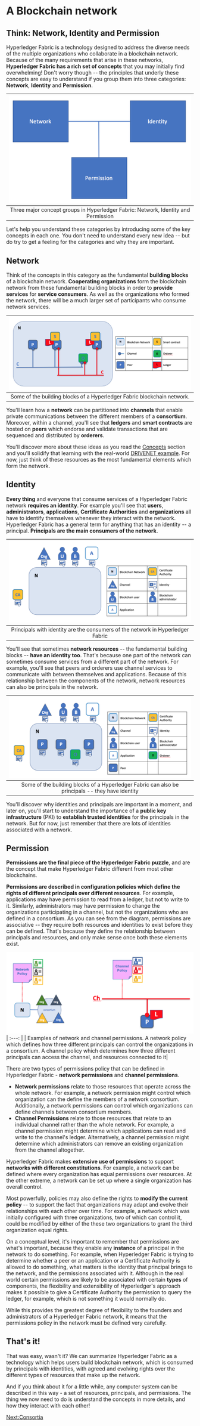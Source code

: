 # A Blockchain network

## Think: Network, Identity and Permission

Hyperledger Fabric is a technology designed to address the diverse needs of the multiple organizations who collaborate in a blockchain network. Because of the many requirements that arise in these networks, **Hyperledger Fabric has a rich set of concepts** that you may initially find overwhelming! Don't worry though -- the principles that underly these concepts are easy to understand if you group them into three categories: **Network**, **Identity** and **Permission**.

| ![NetworkElements](./ABlockchainNetwork.diagram.1.png) |
| :---: |
| Three major concept groups in Hyperledger Fabric: Network, Identity and Permission |

Let's help you understand these categories by introducing some of the key concepts in each one. You don't need to understand every new idea -- but do try to get a feeling for the categories and why they are important.

## Network

Think of the concepts in this category as the fundamental **building blocks** of a blockchain network. **Cooperating organizations** form the blockchain network from these fundamental building blocks in order to **provide services** for **service consumers**.  As well as the organizations who formed the network, there will be a much larger set of participants who consume network services.

|![NetworkResources](./ABlockchainNetwork.diagram.2.png)|
| :---: |
| Some of the building blocks of a Hyperledger Fabric blockchain network. |

You'll learn how a **network** can be partitioned into **channels** that enable private communications between the different members of a **consortium**. Moreover, within a channel, you'll see that **ledgers** and **smart contracts** are hosted on **peers** which endorse and validate transactions that are sequenced and distributed by **orderers**.

You'll discover more about these ideas as you read the [Concepts](./KeyConcepts.md) section and you'll solidify that learning with the real-world [DRIVENET example](../HowOrganized/DriveNetSample.md). For now, just think of these resources as the most fundamental elements which form the network.

## Identity

**Every thing** and everyone that consume services of a Hyperledger Fabric network **requires an identity**.  For example you'll see that **users**, **administrators**, **applications**, **Certificate Authorities** and **organizations** all have to identify themselves whenever they interact with the network. Hyperledger Fabric has a general term for anything that has an identity -- a principal. **Principals are the main consumers of the network**.

| ![NetworkPrincipals1](./ABlockchainNetwork.diagram.3.png) |
| :---: |
| Principals with identity are the consumers of the network in Hyperledger Fabric  |

You'll see that sometimes **network resources** -- the fundamental building blocks -- **have an identity too**. That's because one part of the network can sometimes consume services from a different part of the network. For example, you'll see that peers and orderers use channel services to communicate with between themselves and applications. Because of this relationship between the components of the network, network resources can also be principals in the network.

| ![NetworkPrincipals2](./ABlockchainNetwork.diagram.4.png) |
| :---: |
| Some of the building blocks of a Hyperledger Fabric can also be principals -- they have identity |

You'll discover why identities and principals are important in a moment, and later on, you'll start to understand the importance of a **public key infrastructure** (PKI) to **establish trusted identities** for the principals in the network. But for now, just remember that there are lots of identities associated with a network.

## Permission

**Permissions are the final piece of the Hyperledger Fabric puzzle**, and are the concept that make Hyperledger Fabric different from most other blockchains.   

**Permissions are described in configuration policies which define the rights of different principals over different resources**. For example, applications may have permission to read from a ledger, but not to write to it. Similarly, administrators may have permission to change the organizations participating in a channel, but not the organizations who are defined in a consortium. As you can see from the diagram, permissions are associative -- they require both resources and identities to exist before they can be defined. That's because they define the relationship between principals and resources, and only make sense once both these elements exist.

![NetworkChannelPermissions](./ABlockchainNetwork.diagram.5.png)
| :---: |
| Examples of network and channel permissions. A network policy which defines how three different principals can control the organizations in a consortium. A channel policy which determines how three different principals can access the channel, and resources connected to it|

There are two types of permissions policy that can be defined in Hyperledger Fabric - **network permissions** and **channel permissions**.  
* **Network permissions** relate to those resources that operate across the whole network. For example, a network permission might control which organization can the define the members of a network consortium. Additionally, a network permissions can control which organizations can define channels between consortium members.  
* **Channel Permissions** relate to those resources that relate to an individual channel rather than the whole network. For example, a channel permission might determine which applications can read and write to the channel's ledger.  Alternatively, a channel permission might determine which administrators can remove an existing organization from the channel altogether.

Hyperledger Fabric makes **extensive use of permissions** to support **networks with different constitutions**. For example, a network can be defined where every organization has equal permissions over resources. At the other extreme, a network can be set up where a single organization has overall control.

Most powerfully, policies may also define the rights to **modify the current policy** -- to support the fact that organizations may adapt and evolve their relationships with each other over time. For example, a network which was initially configured with three organizations, two of which can control it, could be modified by either of the these two organizations to grant the third organization equal rights.

On a conceptual level, it's important to remember that permissions are what's important, because they enable any **instance** of a principal in the network to do something. For example, when Hyperledger Fabric is trying to determine whether a peer or an application or a Certificate Authority is allowed to do something, what matters is the identity that principal brings to the network, and the permissions associated with it. Although in the real world certain permissions are likely to be associated with certain **types** of components, the flexibility and extensibility of Hyperledger's approach makes it possible to give a Certificate Authority the permission to query the ledger, for example, which is not something it would normally do.

While this provides the greatest degree of flexibility to the founders and administrators of a Hyperledger Fabric network, it means that the permissions policy in the network must be defined very carefully.

## That's it!

That was easy, wasn't it? We can summarize Hyperledger Fabric as a technology which helps users build blockchain network, which is consumed by principals with identities, with agreed and evolving rights over the different types of resources that make up the network.

And if you think about it for a little while, any computer system can be described in this way - a set of resources, principals, and permissions.  The thing we now need to do is understand the concepts in more details, and how they interact with each other!

[Next:Consortia](./Consortia.md)
